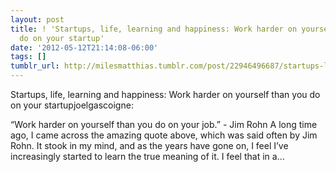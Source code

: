 ```yaml
---
layout: post
title: ! 'Startups, life, learning and happiness: Work harder on yourself than you
  do on your startup'
date: '2012-05-12T21:14:08-06:00'
tags: []
tumblr_url: http://milesmatthias.tumblr.com/post/22946496687/startups-life-learning-and-happiness-work-harder-on
---
```

Startups, life, learning and happiness: Work harder on yourself than you do on your startupjoelgascoigne:


  “Work harder on yourself than you do on your job.” - Jim Rohn
 A long time ago, I came across the amazing quote above, which was said often by Jim Rohn. It stook in my mind, and as the years have gone on, I feel I’ve increasingly started to learn the true meaning of it. I feel that in a…
